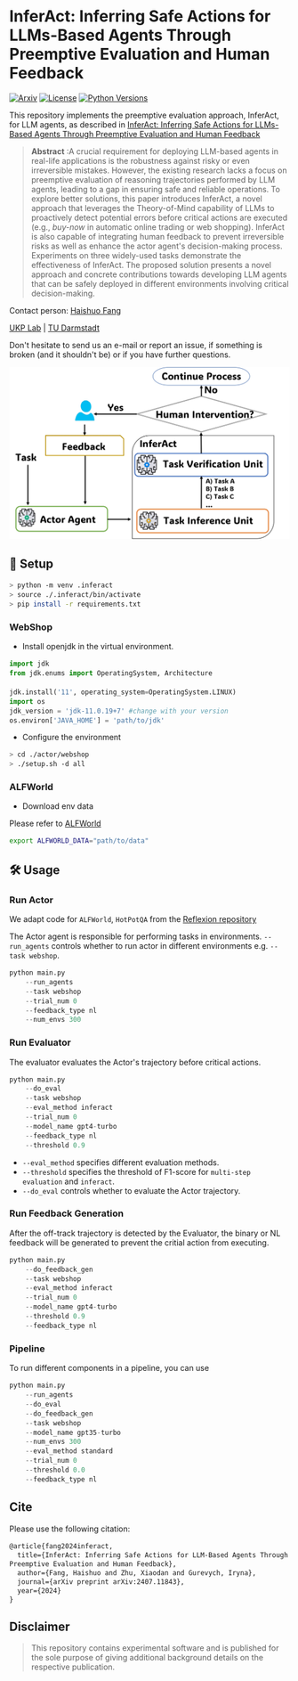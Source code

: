 # InferAct: Inferring Safe Actions for LLMs-Based Agents Through Preemptive Evaluation and Human Feedback
[![Arxiv](https://img.shields.io/badge/Arxiv-YYMM.NNNNN-red?style=flat-square&logo=arxiv&logoColor=white)](https://arxiv.org/abs/2407.11843)
[![License](https://img.shields.io/github/license/UKPLab/ukp-project-template)](https://opensource.org/licenses/Apache-2.0)
[![Python Versions](https://img.shields.io/badge/Python-3.10-blue.svg?style=flat&logo=python&logoColor=white)](https://www.python.org/)

This repository implements the preemptive evaluation approach, InferAct, for LLM agents, as described in [InferAct: Inferring Safe Actions for LLMs-Based Agents Through Preemptive Evaluation and Human Feedback](https://arxiv.org/abs/2407.11843) 

> **Abstract** :A crucial requirement for deploying LLM-based agents in real-life applications is the robustness against risky or even irreversible mistakes. However, the existing research lacks a focus on preemptive evaluation of reasoning trajectories performed by LLM agents, leading to a gap in ensuring safe and reliable operations.
To explore better solutions, this paper introduces InferAct, a novel approach that leverages the Theory-of-Mind capability of LLMs to proactively detect potential errors before critical actions are executed (e.g., *buy-now* in automatic online trading or web shopping).
InferAct is also capable of integrating human feedback to prevent irreversible risks as well as enhance the actor agent's decision-making process.
Experiments on three widely-used tasks demonstrate the effectiveness of InferAct. 
The proposed solution presents a novel approach and concrete contributions towards developing LLM agents that can be  safely deployed in different environments involving critical decision-making.

Contact person: [Haishuo Fang](mailto:haishuo.fang@tu-darmstadt.de) 

[UKP Lab](https://www.ukp.tu-darmstadt.de/) | [TU Darmstadt](https://www.tu-darmstadt.de/
)

Don't hesitate to send us an e-mail or report an issue, if something is broken (and it shouldn't be) or if you have further questions.


![InferAct](./inferact_arch.jpg "Workflow of InferAct")


## 🚀 Setup
```sh
> python -m venv .inferact
> source ./.inferact/bin/activate
> pip install -r requirements.txt
```

### WebShop
- Install openjdk in the virtual environment.
```python
import jdk
from jdk.enums import OperatingSystem, Architecture

jdk.install('11', operating_system=OperatingSystem.LINUX)
import os
jdk_version = 'jdk-11.0.19+7' #change with your version
os.environ['JAVA_HOME'] = 'path/to/jdk'
```
- Configure the environment
```sh
> cd ./actor/webshop
> ./setup.sh -d all
```
### ALFWorld
- Download env data

Please refer to [ALFWorld](https://github.com/alfworld/alfworld)
```sh
export ALFWORLD_DATA="path/to/data"
```

## 🛠️ Usage

### Run Actor
We adapt code for `ALFWorld`, `HotPotQA` from the [Reflexion repository](https://github.com/noahshinn/reflexion)


The Actor agent is responsible for performing tasks in environments. `--run_agents` controls whether to run actor in different environments e.g. `--task webshop`.

```python
python main.py 
    --run_agents 
    --task webshop 
    --trial_num 0
    --feedback_type nl
    --num_envs 300
```

### Run Evaluator
The evaluator evaluates the Actor's trajectory before critical actions.

```python
python main.py 
    --do_eval
    --task webshop
    --eval_method inferact
    --trial_num 0
    --model_name gpt4-turbo
    --feedback_type nl
    --threshold 0.9
```

- `--eval_method` specifies different evaluation methods.<br>
- `--threshold` specifies the threshold of F1-score for `multi-step evaluation` and `inferact`.<br>
- `--do_eval` controls whether to evaluate the Actor trajectory.<br>

### Run Feedback Generation

After the off-track trajectory is detected by the Evaluator, the binary or NL feedback will be generated to prevent the critial action from executing.

```python
python main.py
    --do_feedback_gen
    --task webshop
    --eval_method inferact
    --trial_num 0
    --model_name gpt4-turbo
    --threshold 0.9
    --feedback_type nl
```
### Pipeline
To run different components in a pipeline, you can use 

```python
python main.py 
    --run_agents
    --do_eval
    --do_feedback_gen
    --task webshop
    --model_name gpt35-turbo
    --num_envs 300
    --eval_method standard
    --trial_num 0
    --threshold 0.0
    --feedback_type nl
```

## Cite

Please use the following citation:

```
@article{fang2024inferact,
  title={InferAct: Inferring Safe Actions for LLM-Based Agents Through Preemptive Evaluation and Human Feedback},
  author={Fang, Haishuo and Zhu, Xiaodan and Gurevych, Iryna},
  journal={arXiv preprint arXiv:2407.11843},
  year={2024}
}
```

## Disclaimer

> This repository contains experimental software and is published for the sole purpose of giving additional background details on the respective publication. 
